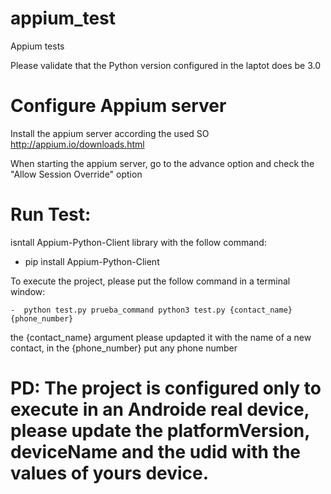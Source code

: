 # appium_test
Appium tests

Please validate that the Python version configured in the laptot does be 3.0

# Configure Appium server

Install the appium server according the used SO
http://appium.io/downloads.html

When starting the appium server, go to the advance option and check the "Allow Session Override" option

# Run Test:

isntall Appium-Python-Client library with the follow command:

- pip install Appium-Python-Client
 
To execute the project, please put the follow command in a terminal window:

    -  python test.py prueba_command python3 test.py {contact_name} {phone_number} 
 
 the {contact_name} argument please updapted it with the name of a new contact, in the {phone_number} put any phone number

# PD: The project is configured only to execute in an Androide real device, please update the platformVersion, deviceName and the udid with the values of yours device.
